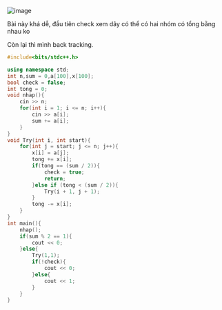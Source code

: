 ![image](https://github.com/user-attachments/assets/6c4f47b1-6971-48dd-9629-2b6f4b62aa1f)

Bài này khá dễ, đầu tiên check xem dãy có thể có hai nhóm có tổng bằng nhau ko

Còn lại thì mình back tracking.

```cpp
#include<bits/stdc++.h>

using namespace std;
int n,sum = 0,a[100],x[100];
bool check = false;
int tong = 0;
void nhap(){
    cin >> n;
    for(int i = 1; i <= n; i++){
        cin >> a[i];
        sum += a[i];
    }
}
void Try(int i, int start){
    for(int j = start; j <= n; j++){
        x[i] = a[j];
        tong += x[i];
        if(tong == (sum / 2)){
            check = true;
            return;
        }else if (tong < (sum / 2)){
            Try(i + 1, j + 1);
        }
        tong -= x[i];
    }
}
int main(){
    nhap();
    if(sum % 2 == 1){
        cout << 0;
    }else{
        Try(1,1);
        if(!check){
            cout << 0;
        }else{
            cout << 1;
        }
    }
}
```
